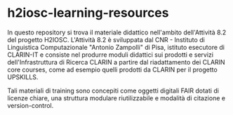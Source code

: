 # h2iosc-learning-resources

In questo repository si trova il materiale didattico nell'ambito dell'Attività 8.2 del progetto H2IOSC. L'Attività 8.2 è sviluppata dal CNR - Instituto di Linguistica Computazionale "Antonio Zampolli" di Pisa, istituto esecutore di CLARIN-IT e consiste nel produrre moduli didattici sui prodotti e servizi dell'Infrastruttura di Ricerca CLARIN a partire dal riadattamento dei CLARIN core courses, come ad esempio quelli prodotti da CLARIN per il progetto UPSKILLS.

Tali materiali di training sono concepiti come oggetti digitali FAIR dotati di licenze chiare, una struttura modulare riutilizzabile e modalità di citazione e version-control.
